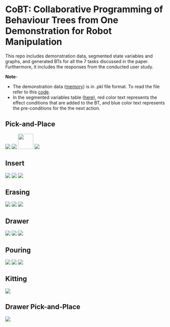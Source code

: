 # CoBT: Collaborative Programming of Behaviour Trees from One Demonstration for Robot Manipulation

This repo includes demonstration data, segmented state variables and graphs, and generated BTs for all the 7 tasks discussed in the paper. Furthermore, it includes the responses from the conducted user study.

**Note**- 
* The demonstration data ([memory](Memory)) is in .pkl file format. To read the file refer to this [code](Memory/git_data.py). 
* In the segmented variables table ([here](Segmented_state_Variables)), red color text represents the effect conditions that are added to the BT, and blue color text represents the pre-conditions for the the next action. 

## Pick-and-Place
![](/Segmentation_graphs/Segmented_graph_Cube.png)
![](/Segmented_state_Variables/P&P.png)
<img src=/Generated_BTs/pick-and-place.png width="48">
![](/Generated_BTs/pick-and-place.png)

## Insert
![](/Segmentation_graphs/Segmented_graph_Insert.png)
![](/Segmented_state_Variables/Insert.png)
![](/Generated_BTs/insertion.png)

## Erasing
![](/Segmentation_graphs/Segmented_graph_Duster.png)
![](/Segmented_state_Variables/Erasing.png)
![](/Generated_BTs/duster.png)

## Drawer
![](/Segmentation_graphs/Segmented_graph_Handle.png)
![](/Segmented_state_Variables/Drawer.png)
![](/Generated_BTs/drawer.png)

## Pouring
![](/Segmentation_graphs/Segmented_graph_Bottle.png)
![](/Segmented_state_Variables/Pouring.png)
![](/Generated_BTs/pouring.png)

## Kitting
![](/Generated_BTs/kitting.png)

## Drawer Pick-and-Place 
![](/Generated_BTs/drawer_pp.png)


